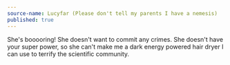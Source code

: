 ```yaml
---
source-name: Lucyfar (Please don't tell my parents I have a nemesis)
published: true
---
```

She's booooring! She doesn't want to commit any crimes. She doesn't have your super power, so she can't make me a dark energy powered hair dryer I can use to terrify the scientific community.
